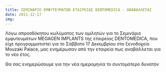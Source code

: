 ```yaml
---
title: ΣΕΜΙΝΑΡΙΟ ΕΜΦΥΤΕΥΜΑΤΩΝ ΕΤΑΙΡΕΙΑΣ DENTOMEDICA - ΑΝΑΒΑΛΛΕΤΑΙ
date: 2011-12-17
img: 
---
```

Λόγω απροσδόκητου κωλύματος των ομιλητών για το Σεμινάριο εμφυτευμάτων MEGAGEN IMPLANTS της εταιρείας DENTOMEDICA, που είχε προγραμματιστεί για το Σάββατο 17 Δεκεμβρίου στο ξενοδοχείο Mouzaki Palace, μας ενημέρωσαν από την εταιρεία πως αναβάλλεται για το νέο έτος.

Θα σας ενημερώσουμε για την νέα ημερομηνία το συντομότερο δυνατόν